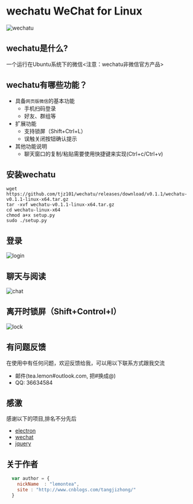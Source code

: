 # wechatu WeChat for Linux  

![wechatu](http://ww4.sinaimg.cn/mw690/c5e04220gw1f961gwyrwfj211y0lc7as.jpg)  
## wechatu是什么?
一个运行在Ubuntu系统下的微信<注意：wechatu非微信官方产品>

## wechatu有哪些功能？

* 具备`网页版微信`的基本功能
    *  手机扫码登录
    *  好友、群组等
* 扩展功能
    * 支持锁屏（Shift+Ctrl+L）
    * 误触关闭按钮确认提示
* 其他功能说明
    * 聊天窗口的复制/粘贴需要使用快捷键来实现(Ctrl+c/Ctrl+v)

## 安装wechatu

```shell
wget https://github.com/tjz101/wechatu/releases/download/v0.1.1/wechatu-v0.1.1-linux-x64.tar.gz  
tar -xvf wechatu-v0.1.1-linux-x64.tar.gz  
cd wechatu-linux-x64  
chmod a+x setup.py  
sudo ./setup.py  
```

## 登录
![login](http://ww2.sinaimg.cn/mw690/c5e04220gw1f961gv8cqkj20rs0kp41q.jpg)
## 聊天与阅读
![chat](http://ww2.sinaimg.cn/mw690/c5e04220jw9f961kg8ik3j20r70k20wi.jpg)
## 离开时锁屏（Shift+Control+l）
![lock](http://ww4.sinaimg.cn/mw690/c5e04220gw1f961gql5kfj20rm0jzq4r.jpg)

## 有问题反馈
在使用中有任何问题，欢迎反馈给我，可以用以下联系方式跟我交流

* 邮件(tea.lemon#outlook.com, 把#换成@)
* QQ: 36634584


## 感激
感谢以下的项目,排名不分先后

* [electron](http://electron.atom.io/) 
* [wechat](https://wx.qq.com/)
* [jquery](http://jquery.com)

## 关于作者

```javascript
  var author = {
    nickName  : "lemontea",
    site : "http://www.cnblogs.com/tangjizhong/"
  }
```
